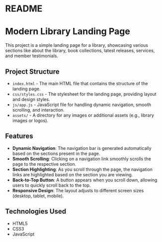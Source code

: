 # README
# Modern Library Landing Page

This project is a simple landing page for a library, showcasing various sections like about the library, book collections, latest releases, services, and member testimonials.

## Project Structure

- `index.html` - The main HTML file that contains the structure of the landing page.
- `css/styles.css` - The stylesheet for the landing page, providing layout and design styles.
- `js/app.js` - JavaScript file for handling dynamic navigation, smooth scrolling, and interaction.
- `assets/` - A directory for any images or additional assets (e.g., library images or logos).

## Features

- **Dynamic Navigation**: The navigation bar is generated automatically based on the sections present in the page.
- **Smooth Scrolling**: Clicking on a navigation link smoothly scrolls the page to the respective section.
- **Section Highlighting**: As you scroll through the page, the navigation links are highlighted based on the section you are viewing.
- **Back-to-Top Button**: A button appears when you scroll down, allowing users to quickly scroll back to the top.
- **Responsive Design**: The layout adjusts to different screen sizes (desktop, tablet, mobile).

 
## Technologies Used

- HTML5
- CSS3
- JavaScript
 
